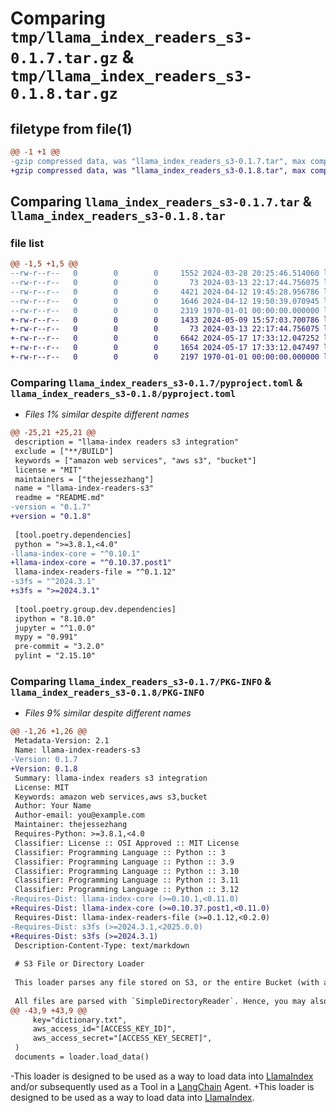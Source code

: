 # Comparing `tmp/llama_index_readers_s3-0.1.7.tar.gz` & `tmp/llama_index_readers_s3-0.1.8.tar.gz`

## filetype from file(1)

```diff
@@ -1 +1 @@
-gzip compressed data, was "llama_index_readers_s3-0.1.7.tar", max compression
+gzip compressed data, was "llama_index_readers_s3-0.1.8.tar", max compression
```

## Comparing `llama_index_readers_s3-0.1.7.tar` & `llama_index_readers_s3-0.1.8.tar`

### file list

```diff
@@ -1,5 +1,5 @@
--rw-r--r--   0        0        0     1552 2024-03-28 20:25:46.514060 llama_index_readers_s3-0.1.7/README.md
--rw-r--r--   0        0        0       73 2024-03-13 22:17:44.756075 llama_index_readers_s3-0.1.7/llama_index/readers/s3/__init__.py
--rw-r--r--   0        0        0     4421 2024-04-12 19:45:28.956786 llama_index_readers_s3-0.1.7/llama_index/readers/s3/base.py
--rw-r--r--   0        0        0     1646 2024-04-12 19:50:39.070945 llama_index_readers_s3-0.1.7/pyproject.toml
--rw-r--r--   0        0        0     2319 1970-01-01 00:00:00.000000 llama_index_readers_s3-0.1.7/PKG-INFO
+-rw-r--r--   0        0        0     1433 2024-05-09 15:57:03.700786 llama_index_readers_s3-0.1.8/README.md
+-rw-r--r--   0        0        0       73 2024-03-13 22:17:44.756075 llama_index_readers_s3-0.1.8/llama_index/readers/s3/__init__.py
+-rw-r--r--   0        0        0     6642 2024-05-17 17:33:12.047252 llama_index_readers_s3-0.1.8/llama_index/readers/s3/base.py
+-rw-r--r--   0        0        0     1654 2024-05-17 17:33:12.047497 llama_index_readers_s3-0.1.8/pyproject.toml
+-rw-r--r--   0        0        0     2197 1970-01-01 00:00:00.000000 llama_index_readers_s3-0.1.8/PKG-INFO
```

### Comparing `llama_index_readers_s3-0.1.7/pyproject.toml` & `llama_index_readers_s3-0.1.8/pyproject.toml`

 * *Files 1% similar despite different names*

```diff
@@ -25,21 +25,21 @@
 description = "llama-index readers s3 integration"
 exclude = ["**/BUILD"]
 keywords = ["amazon web services", "aws s3", "bucket"]
 license = "MIT"
 maintainers = ["thejessezhang"]
 name = "llama-index-readers-s3"
 readme = "README.md"
-version = "0.1.7"
+version = "0.1.8"
 
 [tool.poetry.dependencies]
 python = ">=3.8.1,<4.0"
-llama-index-core = "^0.10.1"
+llama-index-core = "^0.10.37.post1"
 llama-index-readers-file = "^0.1.12"
-s3fs = "^2024.3.1"
+s3fs = ">=2024.3.1"
 
 [tool.poetry.group.dev.dependencies]
 ipython = "8.10.0"
 jupyter = "^1.0.0"
 mypy = "0.991"
 pre-commit = "3.2.0"
 pylint = "2.15.10"
```

### Comparing `llama_index_readers_s3-0.1.7/PKG-INFO` & `llama_index_readers_s3-0.1.8/PKG-INFO`

 * *Files 9% similar despite different names*

```diff
@@ -1,26 +1,26 @@
 Metadata-Version: 2.1
 Name: llama-index-readers-s3
-Version: 0.1.7
+Version: 0.1.8
 Summary: llama-index readers s3 integration
 License: MIT
 Keywords: amazon web services,aws s3,bucket
 Author: Your Name
 Author-email: you@example.com
 Maintainer: thejessezhang
 Requires-Python: >=3.8.1,<4.0
 Classifier: License :: OSI Approved :: MIT License
 Classifier: Programming Language :: Python :: 3
 Classifier: Programming Language :: Python :: 3.9
 Classifier: Programming Language :: Python :: 3.10
 Classifier: Programming Language :: Python :: 3.11
 Classifier: Programming Language :: Python :: 3.12
-Requires-Dist: llama-index-core (>=0.10.1,<0.11.0)
+Requires-Dist: llama-index-core (>=0.10.37.post1,<0.11.0)
 Requires-Dist: llama-index-readers-file (>=0.1.12,<0.2.0)
-Requires-Dist: s3fs (>=2024.3.1,<2025.0.0)
+Requires-Dist: s3fs (>=2024.3.1)
 Description-Content-Type: text/markdown
 
 # S3 File or Directory Loader
 
 This loader parses any file stored on S3, or the entire Bucket (with an optional prefix filter) if no particular file is specified. When initializing `S3Reader`, you may pass in your [AWS Access Key](https://docs.aws.amazon.com/IAM/latest/UserGuide/id_credentials_access-keys.html). If none are found, the loader assumes they are stored in `~/.aws/credentials`.
 
 All files are parsed with `SimpleDirectoryReader`. Hence, you may also specify a custom `file_extractor`, relying on any of the loaders in this library (or your own)!
@@ -43,9 +43,9 @@
     key="dictionary.txt",
     aws_access_id="[ACCESS_KEY_ID]",
     aws_access_secret="[ACCESS_KEY_SECRET]",
 )
 documents = loader.load_data()
 ```
 
-This loader is designed to be used as a way to load data into [LlamaIndex](https://github.com/run-llama/llama_index/tree/main/llama_index) and/or subsequently used as a Tool in a [LangChain](https://github.com/hwchase17/langchain) Agent.
+This loader is designed to be used as a way to load data into [LlamaIndex](https://github.com/run-llama/llama_index/).
```

